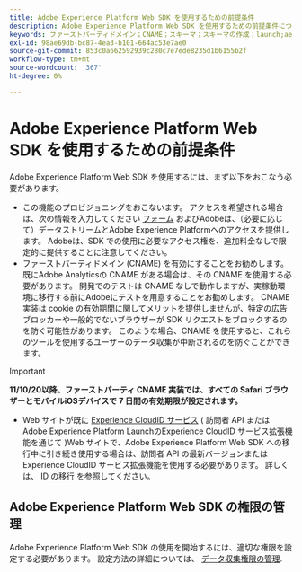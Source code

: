 ```yaml
---
title: Adobe Experience Platform Web SDK を使用するための前提条件
description: Adobe Experience Platform Web SDK を使用するための前提条件について説明します。
keywords: ファーストパーティドメイン；CNAME；スキーマ；スキーマの作成；launch;aep web sdk 拡張機能；拡張機能；設定 id；設定ツール；データ要素；データ要素の作成；XDM オブジェクト；sendEvent；イベントの送信；
exl-id: 98ae69db-bc87-4ea3-b101-664ac53e7ae0
source-git-commit: 853c0a662592939c280c7e7ede8235d1b6155b2f
workflow-type: tm+mt
source-wordcount: '367'
ht-degree: 0%

---
```


# Adobe Experience Platform Web SDK を使用するための前提条件

Adobe Experience Platform Web SDK を使用するには、まず以下をおこなう必要があります。

- この機能のプロビジョニングをおこないます。 アクセスを希望される場合は、次の情報を入力してください [フォーム](https://adobe.ly/websdkaccess) およびAdobeは、（必要に応じて）データストリームとAdobe Experience Platformへのアクセスを提供します。 Adobeは、SDK での使用に必要なアクセス権を、追加料金なしで限定的に提供することに注意してください。
- ファーストパーティドメイン (CNAME) を有効にすることをお勧めします。 既にAdobe Analyticsの CNAME がある場合は、その CNAME を使用する必要があります。 開発でのテストは CNAME なしで動作しますが、実稼動環境に移行する前にAdobeにテストを用意することをお勧めします。 CNAME 実装は cookie の有効期間に関してメリットを提供しませんが、特定の広告ブロッカーや一般的でないブラウザーが SDK リクエストをブロックするのを防ぐ可能性があります。 このような場合、CNAME を使用すると、これらのツールを使用するユーザーのデータ収集が中断されるのを防ぐことができます。

>[!IMPORTANT]
>
>**11/10/20以降、ファーストパーティ CNAME 実装では、すべての Safari ブラウザーとモバイルiOSデバイスで 7 日間の有効期限が設定されます。**

- Web サイトが既に [Experience CloudID サービス](https://experienceleague.adobe.com/docs/experience-platform/edge/identity/overview.html) ( 訪問者 API またはAdobe Experience Platform LaunchのExperience CloudID サービス拡張機能を通じて )Web サイトで、Adobe Experience Platform Web SDK への移行中に引き続き使用する場合は、訪問者 API の最新バージョンまたはExperience CloudID サービス拡張機能を使用する必要があります。 詳しくは、 [ID の移行](https://experienceleague.adobe.com/docs/experience-platform/edge/identity/overview.html?lang=en#identity) を参照してください。

## Adobe Experience Platform Web SDK の権限の管理

Adobe Experience Platform Web SDK の使用を開始するには、適切な権限を設定する必要があります。 設定方法の詳細については、 [データ収集権限の管理](https://experienceleague.adobe.com/docs/experience-platform/collection/permissions.html?lang=en).

